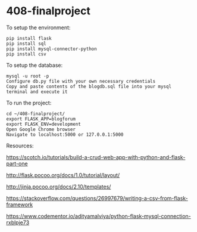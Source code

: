 # 408-finalproject

To setup the environment:
```
pip install flask
pip install sql
pip install mysql-connector-python
pip install csv
```

To setup the database:
```
mysql -u root -p 
Configure db.py file with your own necessary credentials
Copy and paste contents of the blogdb.sql file into your mysql terminal and execute it
```

To run the project:
```
cd ~/408-finalproject/
export FLASK_APP=blogforum
export FLASK_ENV=development
Open Google Chrome browser
Navigate to localhost:5000 or 127.0.0.1:5000
```

Resources:


https://scotch.io/tutorials/build-a-crud-web-app-with-python-and-flask-part-one

http://flask.pocoo.org/docs/1.0/tutorial/layout/

http://jinja.pocoo.org/docs/2.10/templates/

https://stackoverflow.com/questions/26997679/writing-a-csv-from-flask-framework

https://www.codementor.io/adityamalviya/python-flask-mysql-connection-rxblpje73
